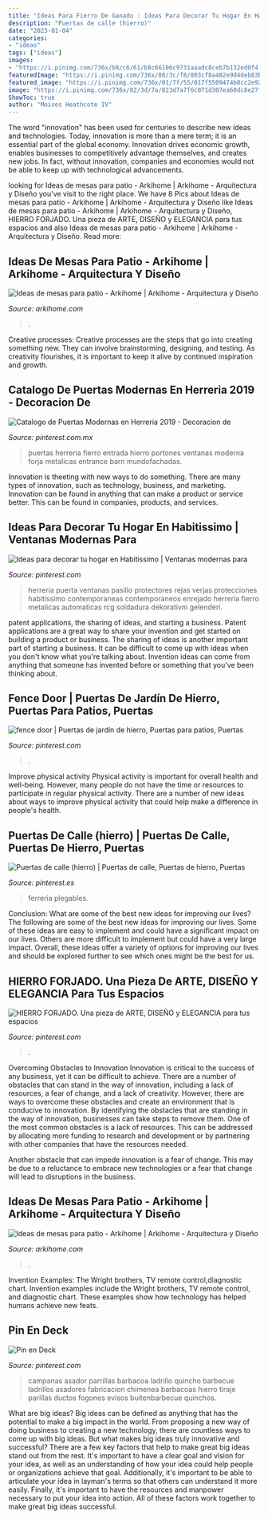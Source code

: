```yaml
---
title: "Ideas Para Fierro De Ganado : Ideas Para Decorar Tu Hogar En Habitissimo"
description: "Puertas de calle (hierro)"
date: "2023-01-04"
categories:
- "ideas"
tags: ["ideas"]
images:
- "https://i.pinimg.com/736x/b8/c6/61/b8c66106c9731aaadc8ceb7b132ed0f4.jpg"
featuredImage: "https://i.pinimg.com/736x/80/3c/f8/803cf8a482e9d4deb83bfa345cc83589.jpg"
featured_image: "https://i.pinimg.com/736x/01/7f/55/017f5509474b8cc2e921942fefafe2f0.jpg"
image: "https://i.pinimg.com/736x/82/3d/7a/823d7a7f6c071d307ea60dc8e27f4bba--santiago-chile.jpg"
ShowToc: true
author: "Moises Heathcote IV"
---
```



The word "innovation" has been used for centuries to describe new ideas and technologies. Today, innovation is more than a mere term; it is an essential part of the global economy. Innovation drives economic growth, enables businesses to competitively advantage themselves, and creates new jobs. In fact, without innovation, companies and economies would not be able to keep up with technological advancements.

	

		
looking for Ideas de mesas para patio - Arkihome | Arkihome - Arquitectura y Diseño you've visit to the right place. We have 8 Pics about Ideas de mesas para patio - Arkihome | Arkihome - Arquitectura y Diseño like Ideas de mesas para patio - Arkihome | Arkihome - Arquitectura y Diseño, HIERRO FORJADO. Una pieza de ARTE, DISEÑO y ELEGANCIA para tus espacios and also Ideas de mesas para patio - Arkihome | Arkihome - Arquitectura y Diseño. Read more:
		
    
## Ideas De Mesas Para Patio - Arkihome | Arkihome - Arquitectura Y Diseño

<img loading=lazy src="https://arkihome.com/wp-content/uploads/2020/07/Ideas-para-mesas-de-patio-10-1.jpg" onerror="this.onerror=null;this.src='https://tse1.mm.bing.net/th?id=OIP.MthnGZ2aawViLnAJoeWt5QHaJ4&amp;pid=15.1';" alt="Ideas de mesas para patio - Arkihome | Arkihome - Arquitectura y Diseño">

_Source: arkihome.com_

>. 

	

Creative processes:
Creative processes are the steps that go into creating something new. They can involve brainstorming, designing, and testing. As creativity flourishes, it is important to keep it alive by continued inspiration and growth.

    
## Catalogo De Puertas Modernas En Herreria 2019 - Decoracion De

<img loading=lazy src="https://i.pinimg.com/736x/01/7f/55/017f5509474b8cc2e921942fefafe2f0.jpg" onerror="this.onerror=null;this.src='https://tse3.mm.bing.net/th?id=OIP.ZYleZEPGh31S358FOMonYQAAAA&amp;pid=15.1';" alt="Catalogo de Puertas Modernas en Herreria 2019 - Decoracion de">

_Source: pinterest.com.mx_

>puertas herreria fierro entrada hierro portones ventanas moderna forja metalicas entrance barn mundofachadas. 

	

Innovation is theeting with new ways to do something. There are many types of innovation, such as technology, business, and marketing. Innovation can be found in anything that can make a product or service better. This can be found in companies, products, and services.

    
## Ideas Para Decorar Tu Hogar En Habitissimo | Ventanas Modernas Para

<img loading=lazy src="https://i.pinimg.com/736x/80/3c/f8/803cf8a482e9d4deb83bfa345cc83589.jpg" onerror="this.onerror=null;this.src='https://tse3.mm.bing.net/th?id=OIP.ut355ra4Ny1ZGKwQlGWVQAHaJ4&amp;pid=15.1';" alt="Ideas para decorar tu hogar en Habitissimo | Ventanas modernas para">

_Source: pinterest.com_

>herreria puerta ventanas pasillo protectores rejas verjas protecciones habitissimo contemporaneas contemporaneos enrejado herrería fierro metalicas automaticas rcg soldadura dekorativni gelenderi. 

	

patent applications, the sharing of ideas, and starting a business. Patent applications are a great way to share your invention and get started on building a product or business. The sharing of ideas is another important part of starting a business. It can be difficult to come up with ideas when you don't know what you're talking about. Invention ideas can come from anything that someone has invented before or something that you've been thinking about.

    
## Fence Door | Puertas De Jardín De Hierro, Puertas Para Patios, Puertas

<img loading=lazy src="https://i.pinimg.com/736x/b8/c6/61/b8c66106c9731aaadc8ceb7b132ed0f4.jpg" onerror="this.onerror=null;this.src='https://tse3.mm.bing.net/th?id=OIP.eI0j9Fl8n4GuEKomzQPDHwAAAA&amp;pid=15.1';" alt="fence door | Puertas de jardín de hierro, Puertas para patios, Puertas">

_Source: pinterest.com_

>. 

	

Improve physical activity
Physical activity is important for overall health and well-being. However, many people do not have the time or resources to participate in regular physical activity. There are a number of new ideas about ways to improve physical activity that could help make a difference in people's health.

    
## Puertas De Calle (hierro) | Puertas De Calle, Puertas De Hierro, Puertas

<img loading=lazy src="https://i.pinimg.com/originals/bb/c1/45/bbc145a02823bbc67913904fd145ef45.jpg" onerror="this.onerror=null;this.src='https://tse2.mm.bing.net/th?id=OIP.r2BxDbgwNsa8hcAwQMTyCQHaJ3&amp;pid=15.1';" alt="Puertas de calle (hierro) | Puertas de calle, Puertas de hierro, Puertas">

_Source: pinterest.es_

>ferreria plegables. 

	

Conclusion: What are some of the best new ideas for improving our lives?
The following are some of the best new ideas for improving our lives. Some of these ideas are easy to implement and could have a significant impact on our lives. Others are more difficult to implement but could have a very large impact. Overall, these ideas offer a variety of options for improving our lives and should be explored further to see which ones might be the best for us.

    
## HIERRO FORJADO. Una Pieza De ARTE, DISEÑO Y ELEGANCIA Para Tus Espacios

<img loading=lazy src="https://i.pinimg.com/736x/d9/27/24/d92724a081cb9931385d8c6bde7a2d6a.jpg" onerror="this.onerror=null;this.src='https://tse2.mm.bing.net/th?id=OIP.HKUxQD-NjGSU_crkehxCJAHaLF&amp;pid=15.1';" alt="HIERRO FORJADO. Una pieza de ARTE, DISEÑO y ELEGANCIA para tus espacios">

_Source: pinterest.com_

>. 

	

Overcoming Obstacles to Innovation
Innovation is critical to the success of any business, yet it can be difficult to achieve. There are a number of obstacles that can stand in the way of innovation, including a lack of resources, a fear of change, and a lack of creativity. However, there are ways to overcome these obstacles and create an environment that is conducive to innovation.
By identifying the obstacles that are standing in the way of innovation, businesses can take steps to remove them. One of the most common obstacles is a lack of resources. This can be addressed by allocating more funding to research and development or by partnering with other companies that have the resources needed.

Another obstacle that can impede innovation is a fear of change. This may be due to a reluctance to embrace new technologies or a fear that change will lead to disruptions in the business.

    
## Ideas De Mesas Para Patio - Arkihome | Arkihome - Arquitectura Y Diseño

<img loading=lazy src="https://arkihome.com/wp-content/uploads/2020/07/Ideas-para-mesas-de-patio-17-1.jpg" onerror="this.onerror=null;this.src='https://tse4.mm.bing.net/th?id=OIP.eMPOcYsYJRbWwOztuZ0zLwHaLH&amp;pid=15.1';" alt="Ideas de mesas para patio - Arkihome | Arkihome - Arquitectura y Diseño">

_Source: arkihome.com_

>. 

	

Invention Examples: The Wright brothers, TV remote control,diagnostic chart.
Invention examples include the Wright brothers, TV remote control, and diagnostic chart. These examples show how technology has helped humans achieve new feats.

    
## Pin En Deck

<img loading=lazy src="https://i.pinimg.com/736x/82/3d/7a/823d7a7f6c071d307ea60dc8e27f4bba--santiago-chile.jpg" onerror="this.onerror=null;this.src='https://tse4.mm.bing.net/th?id=OIP.j-YJ1RK4pxl7rDf9mzzunQHaJ3&amp;pid=15.1';" alt="Pin en Deck">

_Source: pinterest.com_

>campanas asador parrillas barbacoa ladrillo quincho barbecue ladrillos asadores fabricacion chimenea barbacoas hierro tiraje parillas ductos fogones evisos buitenbarbecue quinchos. 

	

What are big ideas?
Big ideas can be defined as anything that has the potential to make a big impact in the world. From proposing a new way of doing business to creating a new technology, there are countless ways to come up with big ideas. But what makes big ideas truly innovative and successful? There are a few key factors that help to make great big ideas stand out from the rest. 
It's important to have a clear goal and vision for your idea, as well as an understanding of how your idea could help people or organizations achieve that goal. Additionally, it's important to be able to articulate your idea in layman's terms so that others can understand it more easily. Finally, it's important to have the resources and manpower necessary to put your idea into action. All of these factors work together to make great big ideas successful.

